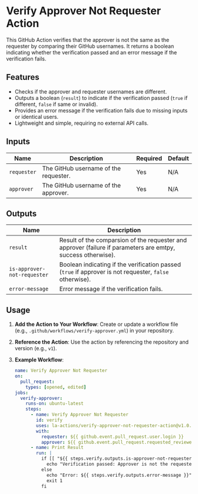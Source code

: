 # Verify Approver Not Requester Action

This GitHub Action verifies that the approver is not the same as the requester by comparing their GitHub usernames. It returns a boolean indicating whether the verification passed and an error message if the verification fails.

## Features
- Checks if the approver and requester usernames are different.
- Outputs a boolean (`result`) to indicate if the verification passed (`true` if different, `false` if same or invalid).
- Provides an error message if the verification fails due to missing inputs or identical users.
- Lightweight and simple, requiring no external API calls.

## Inputs
| Name        | Description                           | Required | Default |
|-------------|---------------------------------------|----------|---------|
| `requester` | The GitHub username of the requester. | Yes      | N/A     |
| `approver`  | The GitHub username of the approver.  | Yes      | N/A     |

## Outputs
| Name           | Description                                                  |
|----------------|--------------------------------------------------------------|
| `result`       | Result of the comparsion of the requester and approver (failure if parameters are emtpy, success otherwise). |
| `is-approver-not-requester`| Boolean indicating if the verification passed (`true` if approver is not requester, `false` otherwise). |
| `error-message`| Error message if the verification fails.                     |

## Usage
1. **Add the Action to Your Workflow**:
   Create or update a workflow file (e.g., `.github/workflows/verify-approver.yml`) in your repository.

2. **Reference the Action**:
   Use the action by referencing the repository and version (e.g., `v1`).

3. **Example Workflow**:
   ```yaml
   name: Verify Approver Not Requester
   on:
     pull_request:
       types: [opened, edited]
   jobs:
     verify-approver:
       runs-on: ubuntu-latest
       steps:
         - name: Verify Approver Not Requester
           id: verify
           uses: la-actions/verify-approver-not-requester-action@v1.0.0
           with:
             requester: ${{ github.event.pull_request.user.login }}
             approver: ${{ github.event.pull_request.requested_reviewer.login }}
         - name: Print Result
           run: |
             if [[ "${{ steps.verify.outputs.is-approver-not-requester }}" == "true" ]]; then
               echo "Verification passed: Approver is not the requester."
             else
               echo "Error: ${{ steps.verify.outputs.error-message }}"
               exit 1
             fi
